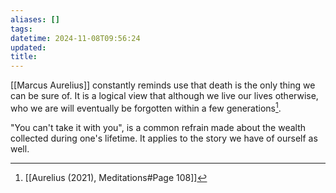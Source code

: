 ```yaml
---
aliases: []
tags: 
datetime: 2024-11-08T09:56:24
updated: 
title: 
---
```

[[Marcus Aurelius]] constantly reminds use that death is the only thing we can be sure of. It is a logical view that although we live our lives otherwise, who we are will eventually be forgotten within a few generations[^1].

"You can't take it with you", is a common refrain made about the wealth collected during one's lifetime. It applies to the story we have of ourself as well.

[^1]: [[Aurelius (2021), Meditations#Page 108]]